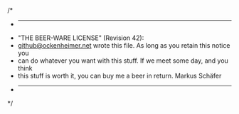 /*
* ----------------------------------------------------------------------------
* "THE BEER-WARE LICENSE" (Revision 42):
* <github@ockenheimer.net> wrote this file. As long as you retain this notice you
* can do whatever you want with this stuff. If we meet some day, and you think
* this stuff is worth it, you can buy me a beer in return. Markus Schäfer
* ----------------------------------------------------------------------------
*/
